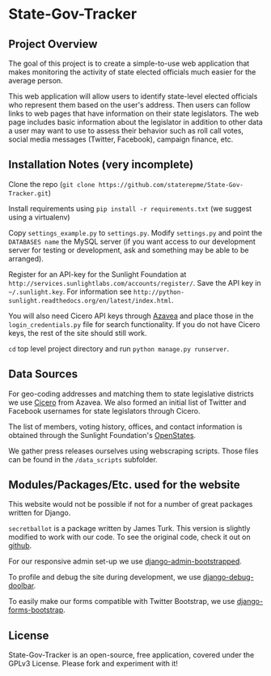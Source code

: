 State-Gov-Tracker
=================

Project Overview
----------------
The goal of this project is to create a simple-to-use web application that makes monitoring the activity of state elected officials  much easier for the average person. 

This web application will allow users to identify state-level elected officials who represent them based on the user's address. Then users can follow links to web pages that have information on their state legislators. The web page includes basic information about the legislator in addition to other data a user may want to use to assess their behavior such as roll call votes, social media messages (Twitter, Facebook), campaign finance, etc.

Installation Notes (very incomplete)
------------
Clone the repo (`git clone https://github.com/staterepme/State-Gov-Tracker.git`)

Install requirements using `pip install -r requirements.txt` (we suggest using a virtualenv)

Copy `settings_example.py` to `settings.py`. Modify `settings.py` and point the `DATABASES name` the MySQL server (if you want access to our development server for testing or development, ask and something may be able to be arranged).

Register for an API-key for the Sunlight Foundation at `http://services.sunlightlabs.com/accounts/register/`. Save the API key in `~/.sunlight.key`. For information see `http://python-sunlight.readthedocs.org/en/latest/index.html`.

You will also need Cicero API keys through [Azavea](http://www.azavea.com/products/cicero/) and place those in the `login_credentials.py` file for search functionality. If you do not have Cicero keys, the rest of the site should still work.

`cd` top level project directory and run `python manage.py runserver`.

Data Sources
------------
For geo-coding addresses and matching them to state legislative districts we use [Cicero](http://www.azavea.com/products/cicero/) from Azavea. We also formed an initial list of Twitter and Facebook usernames for state legislators through Cicero.

The list of members, voting history, offices, and contact information is obtained through the Sunlight Foundation's [OpenStates](http://openstates.org/).

We gather press releases ourselves using webscraping scripts. Those files can be found in the `/data_scripts` subfolder.

Modules/Packages/Etc. used for the website
------------

This website would not be possible if not for a number of great packages written for Django.

`secretballot` is a package written by James Turk. This version is slightly modified to work with our code. To see the original code, check it out on [github](https://github.com/sunlightlabs/django-secretballot).

For our responsive admin set-up we use [django-admin-bootstrapped](https://github.com/riccardo-forina/django-admin-bootstrapped).

To profile and debug the site during development, we use [django-debug-doolbar](https://github.com/django-debug-toolbar/django-debug-toolbar).

To easily make our forms compatible with Twitter Bootstrap, we use [django-forms-bootstrap](https://github.com/pinax/django-forms-bootstrap).

License
------------

State-Gov-Tracker is an open-source, free application, covered under the GPLv3 License. Please fork and experiment with it!



